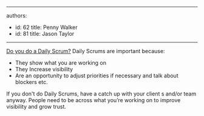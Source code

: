 

---
authors:
  - id: 62
    title: Penny Walker
  - id: 81
    title: Jason Taylor
---




<span class='intro'> <a href="/_layouts/15/FIXUPREDIRECT.ASPX?WebId=3dfc0e07-e23a-4cbb-aac2-e778b71166a2&amp;TermSetId=07da3ddf-0924-4cd2-a6d4-a4809ae20160&amp;TermId=731a3f5d-a266-4944-876c-a45afa82832f">​Do you do a Daily Scrum?</a>&#160;Daily Scrums are important because&#58;<br> </span>

<p><ul><li>They show what you are working on</li><li>They ​Increase visibility</li><li>Are an opportunity to adjust priorities if necessary and talk about blockers etc.<br></li></ul>If you don't do Daily Scrums, have a catch up with your client s and/or team anyway. People need to be across what you’re working on to improve visibility and grow trust.<br></p>


